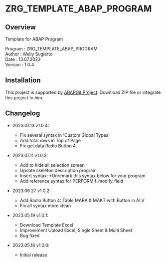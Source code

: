 # ZRG_TEMPLATE_ABAP_PROGRAM

## Overview

Template for ABAP Program

   Program : ZRG_TEMPLATE_ABAP_PROGRAM  
   Author  : Welly Sugiarto  
   Date    : 13.07.2023  
   Version : 1.0.4

## Installation

This project is supported by <a href="https://github.com/larshp/abapGit">ABAPGit Project</a>. Download ZIP file or integrate this project to him.

## Changelog

- 2023.07.13 v1.0.4:
  - Fix several syntax in 'Custom Global Types'
  - Add total rows in Top of Page
  - Fix get data Radio Button 4
  
- 2023.07.11 v1.0.3:
  - Add to hide all selection screen
  - Update skeleton description program
  - Insert syntax: *Unremark this syntax below for your program
  - Add reference syntax for PERFORM f_modify_field

- 2023.06.27 v1.0.2:
  - Add Radio Button 4: Table MARA & MAKT with Button in ALV
  - Fix all syntax more clean

- 2023.05.19 v1.0.1:
  - Download Template Excel
  - Improvement Upload Excel, Single Sheet & Multi Sheet
  - Bug fixed

- 2023.05.18 v1.0.0:
  - Initial release